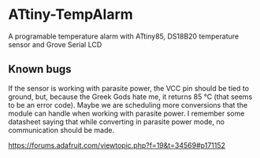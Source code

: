 # ATtiny-TempAlarm
A programable temperature alarm with ATtiny85, DS18B20 temperature sensor and Grove Serial LCD

## Known bugs
If the sensor is working with parasite power, the VCC pin should be tied to ground, but, because the Greek Gods hate me, it returns 85 °C (that seems to be an error code). 
Maybe we are scheduling more conversions that the module can handle when working with parasite power. I remember some datasheet saying that while converting in parasite power mode, no communication should be made. 

https://forums.adafruit.com/viewtopic.php?f=19&t=34569#p171152
